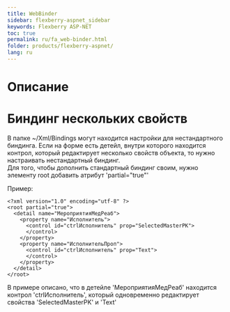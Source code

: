 ```yaml
---
title: WebBinder
sidebar: flexberry-aspnet_sidebar
keywords: Flexberry ASP-NET
toc: true
permalink: ru/fa_web-binder.html
folder: products/flexberry-aspnet/
lang: ru
---
```


# Описание

# Биндинг нескольких свойств
В папке ~/Xml/Bindings могут находится настройки для нестандартного биндинга.
Если на форме есть детейл, внутри которого находится контрол, который редактирует несколько свойств объекта, то нужно настраивать нестандартный биндинг.
<br />
Для того, чтобы дополнить стандартный биндинг своим, нужно элементу root добавить атрибут 'partial="true"'

Пример:
```
<?xml version="1.0" encoding="utf-8" ?>
<root partial="true">
  <detail name="МероприятияМедРеаб">
    <property name="Исполнитель">
      <control id="ctrlИсполнитель" prop="SelectedMasterPK">
      </control>
    </property>
    <property name="ИсполнительПроп">
      <control id="ctrlИсполнитель" prop="Text">
      </control>
    </property>
  </detail>
</root>
```

В примере описано, что в детейле 'МероприятияМедРеаб' находится контрол 'ctrlИсполнитель', который одновременно редактирует свойства 'SelectedMasterPK' и 'Text'
